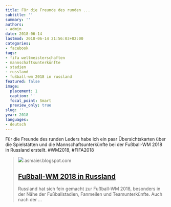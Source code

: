 ```yaml
---
title: Für die Freunde des runden ...
subtitle: ''
summary: ''
authors:
- admin
date: 2018-06-14
lastmod: 2018-06-14 21:56:03+02:00
categories:
- facebook
tags:
- fifa weltmeisterschaften
- mannschaftsunterkünfte
- stadien
- russland
- fußball-wm 2018 in russland
featured: false
image:
  placement: 1
  caption: ''
  focal_point: Smart
  preview_only: true
slug: ''
year: 2018
languages:
- deutsch
---
```


Für die Freunde des runden Leders habe ich ein paar Übersichtskarten über die Spielstätten und die Mannschaftsunterkünfte bei der Fußball-WM 2018 in Russland erstellt. #WM2018, #FIFA2018
> [![](https://asmaier.blogspot.com//www.blogger.com/img/blogger_logo_round_35.png)](https://asmaier.blogspot.com/2018/06/fuball-wm-2018-in-russland.html)
> asmaier.blogspot.com
> ## [Fußball-WM 2018 in Russland ](https://asmaier.blogspot.com/2018/06/fuball-wm-2018-in-russland.html)
>
> Russland hat sich fein gemacht zur Fußball-WM 2018, besonders in der Nähe der Fußballstadien, Fanmeilen und Teamunterkünfte. Auch nach der ...
